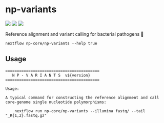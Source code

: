 # np-variants

![](https://img.shields.io/badge/lang-nextflow-41ab5d.svg)
![](https://img.shields.io/badge/version-0.1.0-addd8e.svg)
![](https://img.shields.io/badge/biorxiv-v0-f7fcb9.svg)

Reference alignment and variant calling for bacterial pathogens :orangutan:

```
nextflow np-core/np-variants --help true
```

## Usage

```
=========================================
   N P - V A R I A N T S  v${version}
=========================================

Usage:

A typical command for constructing the reference alignment and call core-genome single nucleotide polymorphisms:

    nextflow run np-core/np-variants --illumina fastq/ --tail "_R{1,2}.fastq.gz"

```
